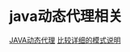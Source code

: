 # java动态代理相关
[JAVA动态代理](https://www.cnblogs.com/ygj0930/p/6542259.html)
[比较详细的模式说明](http://www.runoob.com/design-pattern/strategy-pattern.html)
